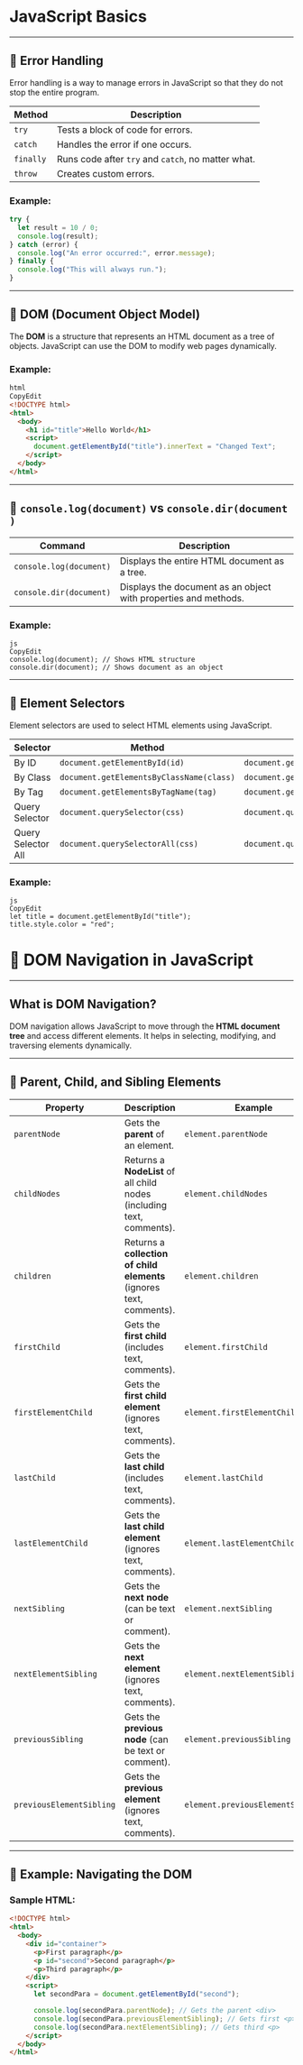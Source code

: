 
# JavaScript Basics

---

## 🔹 Error Handling

Error handling is a way to manage errors in JavaScript so that they do not stop the entire program.

| Method | Description |
|--------|-------------|
| `try`  | Tests a block of code for errors. |
| `catch` | Handles the error if one occurs. |
| `finally` | Runs code after `try` and `catch`, no matter what. |
| `throw` | Creates custom errors. |

### Example:
```js
try {
  let result = 10 / 0;
  console.log(result);
} catch (error) {
  console.log("An error occurred:", error.message);
} finally {
  console.log("This will always run.");
}

```

---

## 🔹 DOM (Document Object Model)

The **DOM** is a structure that represents an HTML document as a tree of objects. JavaScript can use the DOM to modify web pages dynamically.

### Example:

```html
html
CopyEdit
<!DOCTYPE html>
<html>
  <body>
    <h1 id="title">Hello World</h1>
    <script>
      document.getElementById("title").innerText = "Changed Text";
    </script>
  </body>
</html>

```

---

## 🔹 `console.log(document)` vs `console.dir(document)`

| Command | Description |
| --- | --- |
| `console.log(document)` | Displays the entire HTML document as a tree. |
| `console.dir(document)` | Displays the document as an object with properties and methods. |

### Example:

```
js
CopyEdit
console.log(document); // Shows HTML structure
console.dir(document); // Shows document as an object

```

---

## 🔹 Element Selectors

Element selectors are used to select HTML elements using JavaScript.

| Selector | Method | Example |
| --- | --- | --- |
| By ID | `document.getElementById(id)` | `document.getElementById("title")` |
| By Class | `document.getElementsByClassName(class)` | `document.getElementsByClassName("box")` |
| By Tag | `document.getElementsByTagName(tag)` | `document.getElementsByTagName("p")` |
| Query Selector | `document.querySelector(css)` | `document.querySelector(".box")` |
| Query Selector All | `document.querySelectorAll(css)` | `document.querySelectorAll("div")` |

### Example:
```
js
CopyEdit
let title = document.getElementById("title");
title.style.color = "red";

```

# 🔹 DOM Navigation in JavaScript  

---

## What is DOM Navigation?  

DOM navigation allows JavaScript to move through the **HTML document tree** and access different elements. It helps in selecting, modifying, and traversing elements dynamically.

---

## 🔹 Parent, Child, and Sibling Elements  

| Property | Description | Example |
|----------|-------------|---------|
| `parentNode` | Gets the **parent** of an element. | `element.parentNode` |
| `childNodes` | Returns a **NodeList** of all child nodes (including text, comments). | `element.childNodes` |
| `children` | Returns a **collection of child elements** (ignores text, comments). | `element.children` |
| `firstChild` | Gets the **first child** (includes text, comments). | `element.firstChild` |
| `firstElementChild` | Gets the **first child element** (ignores text, comments). | `element.firstElementChild` |
| `lastChild` | Gets the **last child** (includes text, comments). | `element.lastChild` |
| `lastElementChild` | Gets the **last child element** (ignores text, comments). | `element.lastElementChild` |
| `nextSibling` | Gets the **next node** (can be text or comment). | `element.nextSibling` |
| `nextElementSibling` | Gets the **next element** (ignores text, comments). | `element.nextElementSibling` |
| `previousSibling` | Gets the **previous node** (can be text or comment). | `element.previousSibling` |
| `previousElementSibling` | Gets the **previous element** (ignores text, comments). | `element.previousElementSibling` |

---

## 🔹 Example: Navigating the DOM  

### Sample HTML:
```html
<!DOCTYPE html>
<html>
  <body>
    <div id="container">
      <p>First paragraph</p>
      <p id="second">Second paragraph</p>
      <p>Third paragraph</p>
    </div>
    <script>
      let secondPara = document.getElementById("second");

      console.log(secondPara.parentNode); // Gets the parent <div>
      console.log(secondPara.previousElementSibling); // Gets first <p>
      console.log(secondPara.nextElementSibling); // Gets third <p>
    </script>
  </body>
</html>

```


